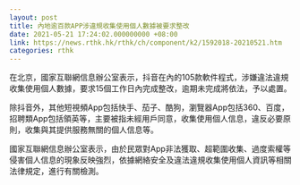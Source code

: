 ```yaml
---
layout: post
title: 內地逾百款APP涉違規收集使用個人數據被要求整改
date: 2021-05-21 17:24:02.000000000 +08:00
link: https://news.rthk.hk/rthk/ch/component/k2/1592018-20210521.htm
categories: rthk
---
```


在北京，國家互聯網信息辦公室表示，抖音在內的105款軟件程式，涉嫌違法違規收集使用個人數據，要求15個工作日內完成整改，逾期未完成將依法，予以處置。

除抖音外，其他短視頻App包括快手、茄子、酷狗，瀏覽器App包括360、百度，招聘類App包括領英等，主要被指未經用戶同意，收集使用個人信息，違反必要原則，收集與其提供服務無關的個人信息等。

國家互聯網信息辦公室表示，由於民眾對App非法獲取、超範圍收集、過度索權等侵害個人信息的現象反映強烈，依據網絡安全及違法違規收集使用個人資訊等相關法律規定，進行有關檢測。
